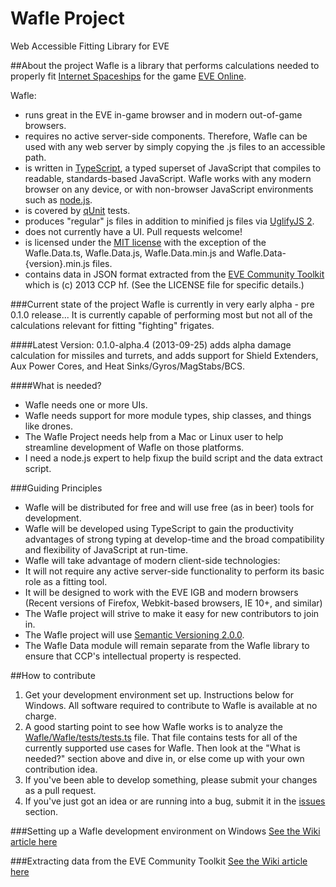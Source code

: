Wafle Project
=============
Web Accessible Fitting Library for EVE

##About the project
Wafle is a library that performs calculations needed to properly fit [Internet Spaceships](http://www.eveonline.com/universe/spaceships/) for the game [EVE Online](http://www.eveonline.com).

Wafle:
* runs great in the EVE in-game browser and in modern out-of-game browsers.
* requires no active server-side components.  Therefore, Wafle can be used with any web server by simply copying the .js files to an accessible path.
* is written in [TypeScript](https://typescript.codeplex.com/), a typed superset of JavaScript that compiles to readable, standards-based JavaScript.  Wafle works with any modern browser on any device, or with non-browser JavaScript environments such as [node.js](http://nodejs.org/).
* is covered by [qUnit](http://qunitjs.com/) tests.
* produces "regular" js files in addition to minified js files via [UglifyJS 2](https://github.com/mishoo/UglifyJS2).
* does not currently have a UI.  Pull requests welcome!
* is licensed under the [MIT license](http://opensource.org/licenses/MIT) with the exception of the Wafle.Data.ts, Wafle.Data.js, Wafle.Data.min.js and Wafle.Data-{version}.min.js files.
* contains data in JSON format extracted from the [EVE Community Toolkit](http://community.eveonline.com/community/fansites/toolkit/) which is (c) 2013 CCP hf. (See the LICENSE file for specific details.)

###Current state of the project
Wafle is currently in very early alpha - pre 0.1.0 release...  It is currently capable of performing most but not all of the calculations relevant for fitting "fighting" frigates.

####Latest Version:
0.1.0-alpha.4 (2013-09-25) adds alpha damage calculation for missiles and turrets, and adds support for Shield Extenders, Aux Power Cores, and Heat Sinks/Gyros/MagStabs/BCS.

####What is needed?
* Wafle needs one or more UIs.
* Wafle needs support for more module types, ship classes, and things like drones.
* The Wafle Project needs help from a Mac or Linux user to help streamline development of Wafle on those platforms.
* I need a node.js expert to help fixup the build script and the data extract script.

###Guiding Principles
* Wafle will be distributed for free and will use free (as in beer) tools for development.
* Wafle will be developed using TypeScript to gain the productivity advantages of strong typing at develop-time and the broad compatibility and flexibility of JavaScript at run-time.
* Wafle will take advantage of modern client-side technologies:
 * It will not require any active server-side functionality to perform its basic role as a fitting tool.
 * It will be designed to work with the EVE IGB and modern browsers (Recent versions of Firefox, Webkit-based browsers, IE 10+, and similar)
* The Wafle project will strive to make it easy for new contributors to join in.
* The Wafle project will use [Semantic Versioning 2.0.0](http://semver.org/spec/v2.0.0.html).
* The Wafle Data module will remain separate from the Wafle library to ensure that CCP's intellectual property is respected.


##How to contribute
1. Get your development environment set up.  Instructions below for Windows.  All software required to contribute to Wafle is available at no charge.
2. A good starting point to see how Wafle works is to analyze the [Wafle/Wafle/tests/tests.ts](https://github.com/ShamnaSkor/WafleProject/blob/master/Wafle/Wafle/tests/tests.ts) file.  That file contains tests for all of the currently supported use cases for Wafle.  Then look at the "What is needed?" section above and dive in, or else come up with your own contribution idea.
3. If you've been able to develop something, please submit your changes as a pull request.
4. If you've just got an idea or are running into a bug, submit it in the [issues](https://github.com/ShamnaSkor/WafleProject/issues) section.

###Setting up a Wafle development environment on Windows
[See the Wiki article here](https://github.com/ShamnaSkor/WafleProject/wiki/Setting-up-a-development-environment-on-windows)

###Extracting data from the EVE Community Toolkit
[See the Wiki article here](https://github.com/ShamnaSkor/WafleProject/wiki/How-to-extract-data-from-the-EVE-Community-Toolkit)
